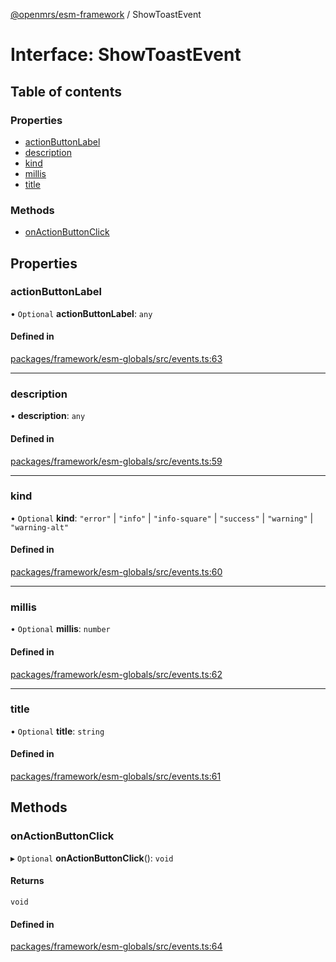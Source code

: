 [@openmrs/esm-framework](../API.md) / ShowToastEvent

# Interface: ShowToastEvent

## Table of contents

### Properties

- [actionButtonLabel](ShowToastEvent.md#actionbuttonlabel)
- [description](ShowToastEvent.md#description)
- [kind](ShowToastEvent.md#kind)
- [millis](ShowToastEvent.md#millis)
- [title](ShowToastEvent.md#title)

### Methods

- [onActionButtonClick](ShowToastEvent.md#onactionbuttonclick)

## Properties

### actionButtonLabel

• `Optional` **actionButtonLabel**: `any`

#### Defined in

[packages/framework/esm-globals/src/events.ts:63](https://github.com/kirwea/openmrs-esm-core/blob/main/packages/framework/esm-globals/src/events.ts#L63)

___

### description

• **description**: `any`

#### Defined in

[packages/framework/esm-globals/src/events.ts:59](https://github.com/kirwea/openmrs-esm-core/blob/main/packages/framework/esm-globals/src/events.ts#L59)

___

### kind

• `Optional` **kind**: ``"error"`` \| ``"info"`` \| ``"info-square"`` \| ``"success"`` \| ``"warning"`` \| ``"warning-alt"``

#### Defined in

[packages/framework/esm-globals/src/events.ts:60](https://github.com/kirwea/openmrs-esm-core/blob/main/packages/framework/esm-globals/src/events.ts#L60)

___

### millis

• `Optional` **millis**: `number`

#### Defined in

[packages/framework/esm-globals/src/events.ts:62](https://github.com/kirwea/openmrs-esm-core/blob/main/packages/framework/esm-globals/src/events.ts#L62)

___

### title

• `Optional` **title**: `string`

#### Defined in

[packages/framework/esm-globals/src/events.ts:61](https://github.com/kirwea/openmrs-esm-core/blob/main/packages/framework/esm-globals/src/events.ts#L61)

## Methods

### onActionButtonClick

▸ `Optional` **onActionButtonClick**(): `void`

#### Returns

`void`

#### Defined in

[packages/framework/esm-globals/src/events.ts:64](https://github.com/kirwea/openmrs-esm-core/blob/main/packages/framework/esm-globals/src/events.ts#L64)
